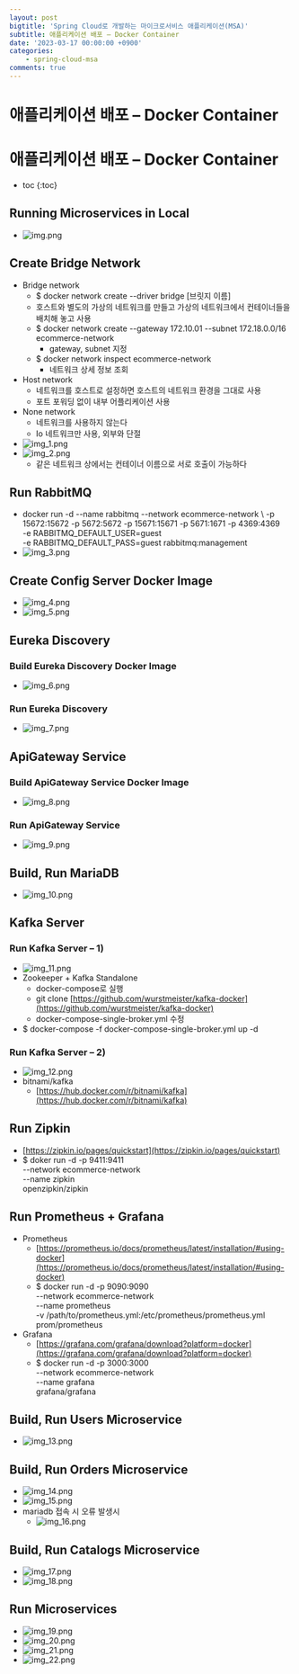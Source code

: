 ```yaml
---
layout: post
bigtitle: 'Spring Cloud로 개발하는 마이크로서비스 애플리케이션(MSA)'
subtitle: 애플리케이션 배포 – Docker Container
date: '2023-03-17 00:00:00 +0900'
categories:
    - spring-cloud-msa
comments: true
---
```


# 애플리케이션 배포 – Docker Container

# 애플리케이션 배포 – Docker Container
* toc
{:toc}

## Running Microservices in Local
+ ![img.png](../../../../assets/img/spring-cloud-msa/Deployment.png)

## Create Bridge Network
+ Bridge network
  + $ docker network create --driver bridge [브릿지 이름]
  + 호스트와 별도의 가상의 네트워크를 만들고 가상의 네트워크에서 컨테이너들을 배치해 놓고 사용 
  + $ docker network create --gateway 172.10.01 --subnet 172.18.0.0/16 ecommerce-network
    + gateway, subnet 지정 
  + $ docker network inspect ecommerce-network
    + 네트워크 상세 정보 조회 
+ Host network
  + 네트워크를 호스트로 설정하면 호스트의 네트워크 환경을 그대로 사용
  + 포트 포워딩 없이 내부 어플리케이션 사용
+ None network
  + 네트워크를 사용하지 않는다
  + Io 네트워크만 사용, 외부와 단절 
+ ![img_1.png](../../../../assets/img/spring-cloud-msa/Deployment1.png)
+ ![img_2.png](../../../../assets/img/spring-cloud-msa/Deployment2.png)
  + 같은 네트워크 상에서는 컨테이너 이름으로 서로 호출이 가능하다 

## Run RabbitMQ
+ docker run -d --name rabbitmq --network ecommerce-network \ 
 -p 15672:15672 -p 5672:5672 -p 15671:15671 -p 5671:1671 -p 4369:4369 \
 -e RABBITMQ_DEFAULT_USER=guest \
 -e RABBITMQ_DEFAULT_PASS=guest rabbitmq:management
+ ![img_3.png](../../../../assets/img/spring-cloud-msa/Deployment3.png)

## Create Config Server Docker Image
+ ![img_4.png](../../../../assets/img/spring-cloud-msa/Deployment4.png)
+ ![img_5.png](../../../../assets/img/spring-cloud-msa/Deployment5.png)

## Eureka Discovery

### Build Eureka Discovery Docker Image
+ ![img_6.png](../../../../assets/img/spring-cloud-msa/Deployment6.png)

### Run Eureka Discovery
+ ![img_7.png](../../../../assets/img/spring-cloud-msa/Deployment7.png)

## ApiGateway Service

### Build ApiGateway Service Docker Image
+ ![img_8.png](../../../../assets/img/spring-cloud-msa/Deployment8.png)

### Run ApiGateway Service
+ ![img_9.png](../../../../assets/img/spring-cloud-msa/Deployment9.png)

## Build, Run MariaDB
+ ![img_10.png](../../../../assets/img/spring-cloud-msa/Deployment10.png)

## Kafka Server

### Run Kafka Server – 1)
+ ![img_11.png](../../../../assets/img/spring-cloud-msa/Deployment11.png)
+ Zookeeper + Kafka Standalone
  + docker-compose로 실행
  + git clone [https://github.com/wurstmeister/kafka-docker](https://github.com/wurstmeister/kafka-docker)
  + docker-compose-single-broker.yml 수정
+ $ docker-compose -f docker-compose-single-broker.yml up -d


### Run Kafka Server – 2)
+ ![img_12.png](../../../../assets/img/spring-cloud-msa/Deployment12.png)
+ bitnami/kafka
  + [https://hub.docker.com/r/bitnami/kafka](https://hub.docker.com/r/bitnami/kafka)

## Run Zipkin
+ [https://zipkin.io/pages/quickstart](https://zipkin.io/pages/quickstart)
+ $ doker run -d -p 9411:9411 \
--network ecommerce-network \
--name zipkin \
openzipkin/zipkin

## Run Prometheus + Grafana
+ Prometheus
  + [https://prometheus.io/docs/prometheus/latest/installation/#using-docker](https://prometheus.io/docs/prometheus/latest/installation/#using-docker)
  + $ docker run -d -p 9090:9090 \
  --network ecommerce-network \
  --name prometheus \
  -v /path/to/prometheus.yml:/etc/prometheus/prometheus.yml \
  prom/prometheus
+ Grafana
  + [https://grafana.com/grafana/download?platform=docker](https://grafana.com/grafana/download?platform=docker)
  + $ docker run -d -p 3000:3000 \
  --network ecommerce-network \
  --name grafana \
  grafana/grafana

## Build, Run Users Microservice
+ ![img_13.png](../../../../assets/img/spring-cloud-msa/Deployment13.png)

## Build, Run Orders Microservice
+ ![img_14.png](../../../../assets/img/spring-cloud-msa/Deployment14.png)
+ ![img_15.png](../../../../assets/img/spring-cloud-msa/Deployment15.png)
+ mariadb 접속 시 오류 발생시
  + ![img_16.png](../../../../assets/img/spring-cloud-msa/Deployment16.png)

## Build, Run Catalogs Microservice
+ ![img_17.png](../../../../assets/img/spring-cloud-msa/Deployment17.png)
+ ![img_18.png](../../../../assets/img/spring-cloud-msa/Deployment18.png)

## Run Microservices
+ ![img_19.png](../../../../assets/img/spring-cloud-msa/Deployment19.png)
+ ![img_20.png](../../../../assets/img/spring-cloud-msa/Deployment20.png)
+ ![img_21.png](../../../../assets/img/spring-cloud-msa/Deployment21.png)
+ ![img_22.png](../../../../assets/img/spring-cloud-msa/Deployment22.png)
